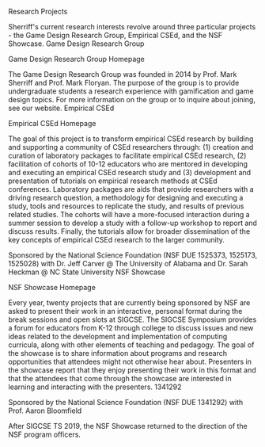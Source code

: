
Research Projects

Sherriff's current research interests revolve around three particular projects - the Game Design Research Group, Empirical CSEd, and the NSF Showcase.
Game Design Research Group

Game Design Research Group Homepage

The Game Design Research Group was founded in 2014 by Prof. Mark Sherriff and Prof. Mark Floryan. The purpose of the group is to provide undergraduate students a research experience with gamification and game design topics. For more information on the group or to inquire about joining, see our website.
Empirical CSEd

Empirical CSEd Homepage

The goal of this project is to transform empirical CSEd research by building and supporting a community of CSEd researchers through: (1) creation and curation of laboratory packages to facilitate empirical CSEd research, (2) facilitation of cohorts of 10-12 educators who are mentored in developing and executing an empirical CSEd research study and (3) development and presentation of tutorials on empirical research methods at CSEd conferences. Laboratory packages are aids that provide researchers with a driving research question, a methodology for designing and executing a study, tools and resources to replicate the study, and results of previous related studies. The cohorts will have a more-focused interaction during a summer session to develop a study with a follow-up workshop to report and discuss results. Finally, the tutorials allow for broader dissemination of the key concepts of empirical CSEd research to the larger community.

Sponsored by the National Science Foundation (NSF DUE 1525373, 1525173, 1525028) with Dr. Jeff Carver @ The University of Alabama and Dr. Sarah Heckman @ NC State University
NSF Showcase

NSF Showcase Homepage

Every year, twenty projects that are currently being sponsored by NSF are asked to present their work in an interactive, personal format during the break sessions and open slots at SIGCSE. The SIGCSE Symposium provides a forum for educators from K-12 through college to discuss issues and new ideas related to the development and implementation of computing curricula, along with other elements of teaching and pedagogy. The goal of the showcase is to share information about programs and research opportunities that attendees might not otherwise hear about. Presenters in the showcase report that they enjoy presenting their work in this format and that the attendees that come through the showcase are interested in learning and interacting with the presenters. 1341292

Sponsored by the National Science Foundation (NSF DUE 1341292) with Prof. Aaron Bloomfield

After SIGCSE TS 2019, the NSF Showcase returned to the direction of the NSF program officers.
